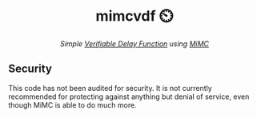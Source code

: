 <h1 align="center">mimcvdf ⏲️</h1>

<p align="center"><i>Simple <a href="https://eprint.iacr.org/2018/601.pdf">Verifiable Delay Function<a> using <a href="https://eprint.iacr.org/2016/492.pdf">MiMC</a></i></p>


## Security


This code has not been audited for security. It is not currently recommended for protecting against anything but denial of service, even though MiMC is able to do much more.

